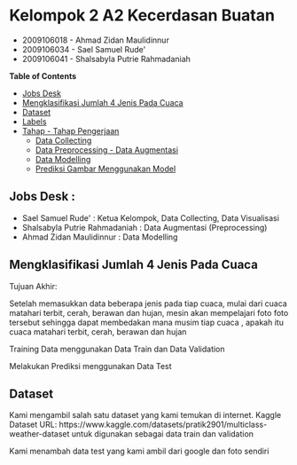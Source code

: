 <h1>Kelompok 2 A2 Kecerdasan Buatan</h1>
<ul>
  <li>2009106018 - Ahmad Zidan Maulidinnur</li>
	<li>2009106034 - Sael Samuel Rude'</li>
	<li>2009106041 - Shalsabyla Putrie Rahmadaniah</li>
</ul>

**Table of Contents**
- [Jobs Desk](#jobs-desk--)
- [Mengklasifikasi Jumlah 4 Jenis Pada Cuaca](#mengklasifikasi-jumlah-4-jenis-pada-cuaca)
- [Dataset](#dataset)
- [Labels](#labels)
- [Tahap - Tahap Pengerjaan](#tahap---tahap-pengerjaan-)
  - [Data Collecting](#1-data-collecting)
  - [Data Preprocessing - Data Augmentasi](#2-data-preprocessing---data-augmentasi)
  - [Data Modelling](#3-data-modelling)
  - [Prediksi Gambar Menggunakan Model](#4-prediksi-gambar-menggunakan-model)

<h2>Jobs Desk : </h2>
<ul>
	<li>Sael Samuel Rude' : Ketua Kelompok, Data Collecting, Data Visualisasi</li>
  <li>Shalsabyla Putrie Rahmadaniah : Data Augmentasi (Preprocessing)</li>
	<li>Ahmad Zidan Maulidinnur : Data Modelling</li>
</ul>

<h2>Mengklasifikasi Jumlah 4 Jenis Pada Cuaca</h2>

Tujuan Akhir:
<br>
<p>Setelah memasukkan data beberapa jenis pada tiap cuaca, mulai dari cuaca matahari terbit, cerah, berawan dan hujan, mesin akan mempelajari foto foto tersebut sehingga dapat membedakan mana musim tiap cuaca , apakah itu cuaca matahari terbit, cerah, berawan dan hujan</p>
<p>Training Data menggunakan Data Train dan Data Validation</p>
<p>Melakukan Prediksi menggunakan Data Test</p>

<h2>Dataset</h2>

<p>Kami mengambil salah satu dataset yang kami temukan di internet.
Kaggle Dataset URL: https://www.kaggle.com/datasets/pratik2901/multiclass-weather-dataset untuk digunakan sebagai data train dan validation</p>
<p>Kami menambah data test yang kami ambil dari google dan foto sendiri</p>
